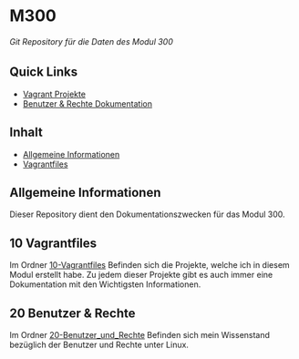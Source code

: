 # M300

###### Git Repository für die Daten des Modul 300


## Quick Links

 * [Vagrant Projekte](./10-Vagrantfiles)
 * [Benutzer & Rechte Dokumentation](./20-Benutzer_und_Rechte)

## Inhalt

 * [Allgemeine Informationen](#allgemeine-informationen)
 * [Vagrantfiles](#vagrantfiles)


## Allgemeine Informationen

Dieser Repository dient den Dokumentationszwecken für das Modul 300.


## 10 Vagrantfiles

Im Ordner [10-Vagrantfiles](./10-Vagrantfiles) Befinden sich die Projekte, welche ich in diesem Modul erstellt habe. Zu jedem dieser Projekte gibt es auch immer eine Dokumentation mit den Wichtigsten Informationen.


## 20 Benutzer & Rechte

Im Ordner [20-Benutzer_und_Rechte](./20-Benutzer_und_Rechte) Befinden sich mein Wissenstand bezüglich der Benutzer und Rechte unter Linux.
